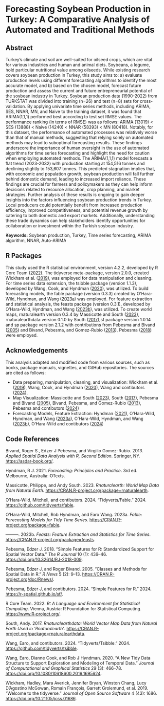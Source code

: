# Forecasting Soybean Production in Turkey: A Comparative Analysis of Automated and Traditional Methods

## Abstract

Turkey’s climate and soil are well-suited for oilseed crops, which are
vital for various industries and human and animal diets. Soybeans, a
legume, hold particular nutritional value among oilseeds. While existing
research covers soybean production in Turkey, this study aims to: a)
evaluate production levels using different forecasting algorithms to
identify the most accurate model, and b) based on the chosen model,
forecast future production and assess the current and future
entrepreneurial potential of the soybean industry in Turkey. Soybean
production data (1990-2022) from TURKSTAT was divided into training
(n=26) and test (n=8) sets for cross-validation. By applying univariate
time series methods, including ARIMA, SES, NNAR, MN, and Naive to the
training dataset, it was found that ARIMA(1,1,1) performed best
according to test set RMSE values. The performance ranking (in terms of
RMSE) was as follows: ARIMA (13019) &lt; SES (13888) &lt; Naive (14240)
&lt; NNAR (58393) &lt; MN (80418). Notably, for this dataset, the
performance of automated processes was relatively worse than that of
manual methods, suggesting that relying solely on automated methods may
lead to suboptimal forecasting results. These findings underscore the
importance of human oversight in the use of automated algorithms for
time series forecasting and highlight the need for caution when
employing automated methods. The ARIMA(1,1,1) model forecasts a flat
trend (2023-2032) with production starting at 154,516 tonnes and
declining slightly to 153,607 tonnes. This predicted stagnation implies
that, with economic and population growth, soybean production will fall
further behind domestic demand, leading to increased import reliance.
These findings are crucial for farmers and policymakers as they can help
inform decisions related to resource allocation, crop planning, and
market strategies. Further analysis of these results is ongoing to gain
deeper insights into the factors influencing soybean production trends
in Turkey. Local producers could potentially benefit from increased
production efficiency, improved competitiveness, and potential revenue
growth by catering to both domestic and export markets. Additionally,
understanding these trade dynamics can help stakeholders identify
opportunities for collaboration or investment within the Turkish soybean
industry.

**Keywords:** Soybean production, Turkey, Time series forecasting, ARIMA
algorithm, NNAR, Auto-ARIMA

## R Packages

This study used the R statistical environment, version 4.2.2, developed
by R Core Team ([2022](#ref-r-2022)). The tidyverse meta-package,
version 2.0.0, created Wickham et al. ([2019](#ref-tidyverse-2019)), was
employed for data manipulation and cleaning. For time series data
extension, the tsibble package (version 1.1.3), developed by Wang, Cook,
and Hyndman ([2020](#ref-tsibble-2020)), was utilized. To build
forecasting models, the fable package (version 0.3.3) created by
O’Hara-Wild, Hyndman, and Wang ([2023a](#ref-fable-2023)) was employed.
For feature extraction and statistical analysis, the feasts package
(version 0.3.1), developed by O’Hara-Wild, Hyndman, and Wang
([2023b](#ref-feasts-2023)), was utilized. To create world maps,
rnaturalearth version 0.3.4 by Massicotte and South
([2023](#ref-rnaturalearth-2023)), rnaturalearthdata version 0.1.0 by
South ([2017](#ref-rnaturalearthdata-2017)),sf package version 1.0.14
and sp package version 2.1.2 with contributions from Pebesma and Bivand
([2005](#ref-rnews-2005)) and Bivand, Pebesma, and Gomez-Rubio
([2013](#ref-asdar-2013)), Pebesma ([2018](#ref-sp-2018)) were employed.

## Acknowledgements

This analysis adapted and modified code from various sources, such as
books, package manuals, vignettes, and GitHub repositories. The sources
are cited as follows:

-   Data preparing, manipulation, cleaning, and visualization: Wickham
    et al. ([2019](#ref-tidyverse-2019)), Wang, Cook, and Hyndman
    ([2020](#ref-tsibble-2020)), Wang and contibutors
    ([2024](#ref-tsibble-2024-github)),
-   Map Visualization: Massicotte and South
    ([2023](#ref-rnaturalearth-2023)), South
    ([2017](#ref-rnaturalearthdata-2017)), Pebesma and Bivand
    ([2005](#ref-rnews-2005)), Bivand, Pebesma, and Gomez-Rubio
    ([2013](#ref-asdar-2013)), Pebesma and contibutors
    ([2024](#ref-sf-2024-github))
-   Forecasting Models, Feature Extraction: Hyndman
    ([2021](#ref-hyndman-2021)), O’Hara-Wild, Hyndman, and Wang
    ([2023a](#ref-fable-2023)), O’Hara-Wild, Hyndman, and Wang
    ([2023b](#ref-feasts-2023)), O’Hara-Wild and contibutors
    ([2024](#ref-fable-2024-github))

## Code References

Bivand, Roger S., Edzer J Pebesma, and Virgilio Gomez-Rubio. 2013.
*Applied Spatial Data Analysis with R, Second Edition*. Springer, NY.
<https://asdar-book.org/>.

Hyndman, R J. 2021. *Forecasting: Principles and Practice*. 3rd ed.
Melbourne, Australia: OTexts.

Massicotte, Philippe, and Andy South. 2023. *Rnaturalearth: World Map
Data from Natural Earth*.
<https://CRAN.R-project.org/package=rnaturalearth>.

O’Hara-Wild, Mitchell, and contibutors. 2024. “Tidyverts/Fable.” 2024.
<https://github.com/tidyverts/fable>.

O’Hara-Wild, Mitchell, Rob Hyndman, and Earo Wang. 2023a. *Fable:
Forecasting Models for Tidy Time Series*.
<https://CRAN.R-project.org/package=fable>.

———. 2023b. *Feasts: Feature Extraction and Statistics for Time Series*.
<https://CRAN.R-project.org/package=feasts>.

Pebesma, Edzer J. 2018. “<span class="nocase">Simple Features for R:
Standardized Support for Spatial Vector Data</span>.” *The R Journal* 10
(1): 439–46. <https://doi.org/10.32614/RJ-2018-009>.

Pebesma, Edzer J, and Roger Bivand. 2005. “Classes and Methods for
Spatial Data in R.” *R News* 5 (2): 9–13.
<https://CRAN.R-project.org/doc/Rnews/>.

Pebesma, Edzer J, and contibutors. 2024. “Simple Features for R.” 2024.
<https://r-spatial.github.io/sf/>.

R Core Team. 2022. *R: A Language and Environment for Statistical
Computing*. Vienna, Austria: R Foundation for Statistical Computing.
<https://www.R-project.org/>.

South, Andy. 2017. *Rnaturalearthdata: World Vector Map Data from
Natural Earth Used in ’Rnaturalearth’*.
<https://CRAN.R-project.org/package=rnaturalearthdata>.

Wang, Earo, and contibutors. 2024. “Tidyverts/Tsibble.” 2024.
<https://github.com/tidyverts/tsibble>.

Wang, Earo, Dianne Cook, and Rob J Hyndman. 2020. “A New Tidy Data
Structure to Support Exploration and Modeling of Temporal Data.”
*Journal of Computational and Graphical Statistics* 29 (3): 466–78.
<https://doi.org/10.1080/10618600.2019.1695624>.

Wickham, Hadley, Mara Averick, Jennifer Bryan, Winston Chang, Lucy
D’Agostino McGowan, Romain François, Garrett Grolemund, et al. 2019.
“Welcome to the <span class="nocase">tidyverse</span>.” *Journal of Open
Source Software* 4 (43): 1686. <https://doi.org/10.21105/joss.01686>.
